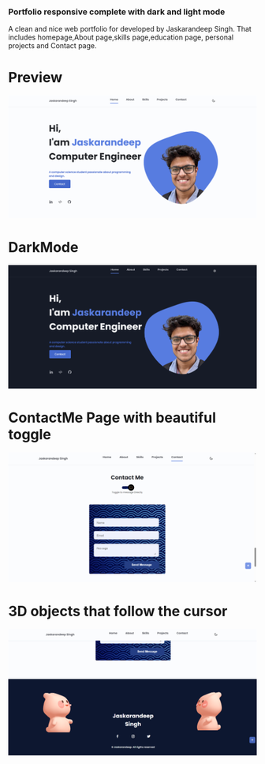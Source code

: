 ### Portfolio responsive complete with dark and light mode
A clean and nice web portfolio for developed by Jaskarandeep Singh. That includes homepage,About page,skills page,education page, personal projects and Contact page. 

# Preview
![preview img](/lightmode.png)

# DarkMode
![DarkMode img](/dmode.png)

# ContactMe Page with beautiful toggle
![Toggle img](/toggle.png)

# 3D objects that follow the cursor
![3D objects img](/3d.png)  
